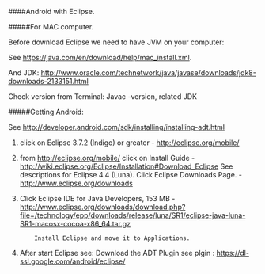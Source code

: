 ####Android with Eclipse.

#####For  MAC computer.

Before download Eclipse we need to have JVM on your computer:

See https://java.com/en/download/help/mac_install.xml. 

And JDK:
 http://www.oracle.com/technetwork/java/javase/downloads/jdk8-downloads-2133151.html
 
 Check version from Terminal: Javac -version, related JDK

#####Getting Android:

See http://developer.android.com/sdk/installing/installing-adt.html

1. click on Eclipse 3.7.2 (Indigo) or greater - http://eclipse.org/mobile/

2. from http://eclipse.org/mobile/ click on Install Guide -       http://wiki.eclipse.org/Eclipse/Installation#Download_Eclipse
See descriptions for Eclipse 4.4 (Luna).
Click  Eclipse Downloads Page. - http://www.eclipse.org/downloads

3. Click Eclipse IDE for Java Developers, 153 MB - http://www.eclipse.org/downloads/download.php?file=/technology/epp/downloads/release/luna/SR1/eclipse-java-luna-SR1-macosx-cocoa-x86_64.tar.gz

           Install Eclipse and move it to Applications.

4. After start Eclipse see: Download the ADT Plugin
see plgin : https://dl-ssl.google.com/android/eclipse/
